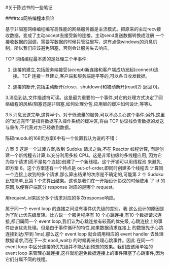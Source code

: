 #关于陈述书的一些笔记

####tcp网络编程本质论

基于非阻塞网络编程编写高性能的网络服务器是主流模式。把原来的主动recv接收数据，变成了主动accept去接受新的连接，主动send发送数据转换成注册
一个接收数据的回调，需要写数据的时候只管往里写，这有点像windows的消息机制，所以我们应该避免阻塞，否则会让服务失去响应。

TCP 网络编程最本质的是处理三个半事件:

1. 连接的建立,包括服务端接受(accept)新连接和客户端成功发起(connect)连接。TCP 连接一旦建立,客户端和服务端是平等的,可以各自收发数据。

2. 连接的断开,包括主动断开(close、shutdown)和被动断开(read(2) 返回 0)。

3.消息到达,文件描述符可读。这是最为重要的一个事件,对它的处理方式决定了网络编程的风格(阻塞还是非阻塞,如何处理分包,应用层的缓冲如何设计,等等)。

3.5 消息发送完毕,这算半个。对于低流量的服务,可以不必关心这个事件;另外,这里的“发送完毕”是指将数据写入操作系统的缓冲区,将由 TCP 协议栈负责数据的发送与重传,不代表对方已经收到数据。


陈硕muodu的168页方案6中有一个位置我认为说的不错：

方案 6
这是一个过渡方案,收到 Sudoku 请求之后,不在 Reactor 线程计算,
而是创建一个新线程去计算,以充分利用多核 CPU。这是非常初级的多线程应用,
因为它为每个请求(而不是每个连接)创建了一个新线程。这个开销可以用线程池
来避免,即方案 8。这个方案还有一个特点是 out-of-order,即同时创建多个线程去
计算同一个连接上收到的多个请求,那么算出结果的次序是不确定的,可能第 2 个
Sudoku 比较简单,比第 1 个先算出结果。这也是我们在一开始设计协议的时候使用
了 id 的原因,以便客户端区分 response 对应的是哪个 request。

用request_id来区分多个请求对应的多次response响应。

属于同一个 event loop 的连接之间没有事件优先级的差别。我
这么设计的原因是为了防止优先级反转。比方说一个服务程序有 10 个心跳连接,有10 个数据请求连接,都归属同一个 event loop,我们认为心跳连接有较高的优先级,
心跳连接上的事件应该优先处理。但是由于事件循环的特性,如果数据请求连接上
的数据先于心跳连接到达(早到 1ms),那么这个 event loop 就会调用相应的 event
handler 去处理数据请求,而在下一次 epoll_wait() 的时候再来处理心跳事件。因此
在同一个 event loop 中区分连接的优先级并不能达到预想的效果。我们应该用单独的
event loop 来管理心跳连接,这样就能避免数据连接上的事件阻塞了心跳事件,因为
它们分属不同的线程。